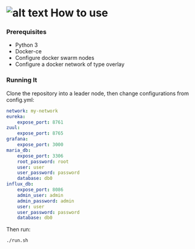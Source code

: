 ![alt text](https://i.imgur.com/knWC5eD.png "Logo Title Text 1")
How to use
======
### Prerequisites
- Python 3
- Docker-ce
- Configure docker swarm nodes
- Configure a docker network of type overlay

### Running It
Clone the repository into a leader node, then change configurations from config.yml: 
```yaml
network: my-network
eureka:
	expose_port: 8761
zuul:
	expose_port: 8765
grafana:
	expose_port: 3000
maria_db:
	expose_port: 3306
	root_password: root
	user: user
	user_password: password
	database: db0
influx_db:
	expose_port: 8086
	admin_user: admin
	admin_password: admin
	user: user
	user_password: password
	database: db0
```
Then run: 
```
./run.sh
```




